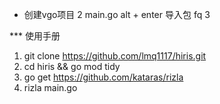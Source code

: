 * 创建vgo项目
2 main.go alt + enter 导入包 fq
3 


*** 使用手册

1. git clone https://github.com/lmq1117/hiris.git
2. cd hiris && go mod tidy
3. go get https://github.com/kataras/rizla
4. rizla main.go